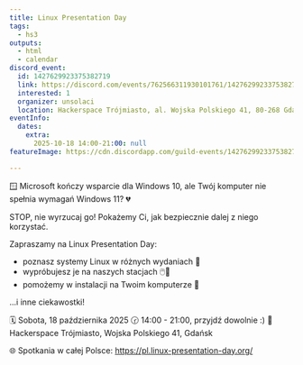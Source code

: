 ```yaml
---
title: Linux Presentation Day
tags:
  - hs3
outputs:
  - html
  - calendar
discord_event:
  id: 1427629923375382719
  link: https://discord.com/events/762566311930101761/1427629923375382719
  interested: 1
  organizer: unsolaci
  location: Hackerspace Trójmiasto, al. Wojska Polskiego 41, 80-268 Gdańsk
eventInfo:
  dates:
    extra:
      2025-10-18 14:00-21:00: null
featureImage: https://cdn.discordapp.com/guild-events/1427629923375382719/c84c513cbbc4f6e1ee030b4351bb1be2.png?size=1024

---
```


🪟 Microsoft kończy wsparcie dla Windows 10, ale Twój komputer nie spełnia wymagań Windows 11? 💔

STOP, nie wyrzucaj go! Pokażemy Ci, jak bezpiecznie dalej z niego korzystać.

Zapraszamy na Linux Presentation Day:

- poznasz systemy Linux w różnych wydaniach 🐧
- wypróbujesz je na naszych stacjach 🖱️👾
- pomożemy w instalacji na Twoim komputerze 💾

...i inne ciekawostki!

🗓️ Sobota, 18 października 2025
🕝️ 14:00 - 21:00, przyjdź dowolnie :)
📍 Hackerspace Trójmiasto, Wojska Polskiego 41, Gdańsk

🌐 Spotkania w całej Polsce: https://pl.linux-presentation-day.org/
